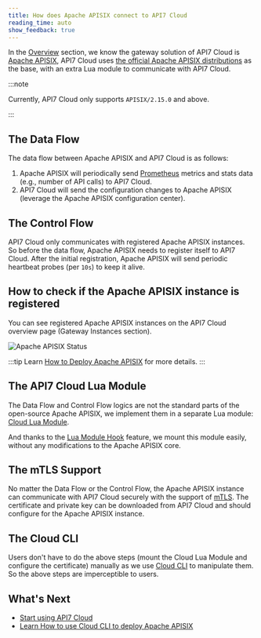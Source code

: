 ```yaml
---
title: How does Apache APISIX connect to API7 Cloud
reading_time: auto
show_feedback: true
---
```


In the [Overview](./api7-cloud.md) section, we know the gateway solution of API7 Cloud is [Apache APISIX](https://apisix.apache.org/),
API7 Cloud uses [the official Apache APISIX distributions](https://apisix.apache.org/downloads/) as the base, with an extra Lua module
to communicate with API7 Cloud.

:::note

Currently, API7 Cloud only supports `APISIX/2.15.0` and above.

:::

The Data Flow
-------------

The data flow between Apache APISIX and API7 Cloud is as follows:

1. Apache APISIX will periodically send [Prometheus](https://prometheus.io/) metrics and stats data (e.g., number of API calls) to API7 Cloud.
2. API7 Cloud will send the configuration changes to Apache APISIX (leverage the Apache APISIX configuration center).

The Control Flow
-----------------

API7 Cloud only communicates with registered Apache APISIX instances. So before the data
flow, Apache APISIX needs to register itself to API7 Cloud. After the initial registration,
Apache APISIX will send periodic heartbeat probes (per `10s`) to keep it alive.

How to check if the Apache APISIX instance is registered
--------------------------------------------------------

You can see registered Apache APISIX instances on the API7 Cloud overview page (Gateway Instances section).

![Apache APISIX Status](https://static.apiseven.com/uploads/2023/01/13/3IY9aEGa_gateway-instances.png)

:::tip
Learn [How to Deploy Apache APISIX](../guides/product/how-to-deploy-apache-apisix.md) for more details.
:::

The API7 Cloud Lua Module
--------------------------

The Data Flow and Control Flow logics are not the standard parts of the open-source Apache APISIX,
we implement them in a separate Lua module: [Cloud Lua Module](https://github.com/api7/cloud-scripts/tree/main/assets).

And thanks to the [Lua Module Hook](https://github.com/apache/apisix/blob/master/conf/config-default.yaml#L54) feature, we mount this module easily, without any modifications to the Apache APISIX core.

The mTLS Support
----------------

No matter the Data Flow or the Control Flow, the Apache APISIX instance can communicate with API7 Cloud securely
with the support of [mTLS](https://en.wikipedia.org/wiki/Mutual_authentication). The certificate and private key
can be downloaded from API7 Cloud and should configure for the Apache APISIX instance.

The Cloud CLI
-------------

Users don't have to do the above steps (mount the Cloud Lua Module and configure
the certificate) manually as we use [Cloud CLI](https://github.com/api7/cloud-cli) to manipulate them.
So the above steps are imperceptible to users.

What's Next
------------

* [Start using API7 Cloud](../getting-started/README.md)
* [Learn How to use Cloud CLI to deploy Apache APISIX](https://github.com/api7/cloud-cli#introduction)

